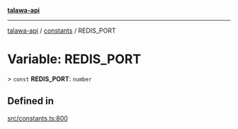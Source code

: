[**talawa-api**](../../README.md)

***

[talawa-api](../../modules.md) / [constants](../README.md) / REDIS\_PORT

# Variable: REDIS\_PORT

\> `const` **REDIS\_PORT**: `number`

## Defined in

[src/constants.ts:800](https://github.com/PalisadoesFoundation/talawa-api/blob/039b0f127fb8caa46d57186ab4b3bb27fe150903/src/constants.ts#L800)
